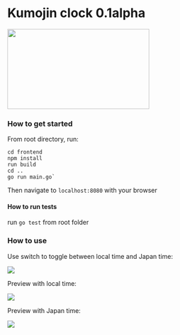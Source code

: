 # Kumojin clock 0.1alpha

<img src="https://i.imgur.com/Slp1hkL.gif" width="320" height="180">

### How to get started

From root directory, run:
```
cd frontend
npm install
run build
cd ..
go run main.go`
``` 

Then navigate to `localhost:8080` with your browser

####  How to run tests ####

run `go test` from root folder

### How to use

Use switch to toggle between local time and Japan time:

<img src="https://i.imgur.com/JM1wCgJ.jpg">

Preview with local time:

<img src="https://i.imgur.com/zuXqxJt.jpg">

Preview with Japan time:

<img src="https://i.imgur.com/KcvtaIR.jpg">